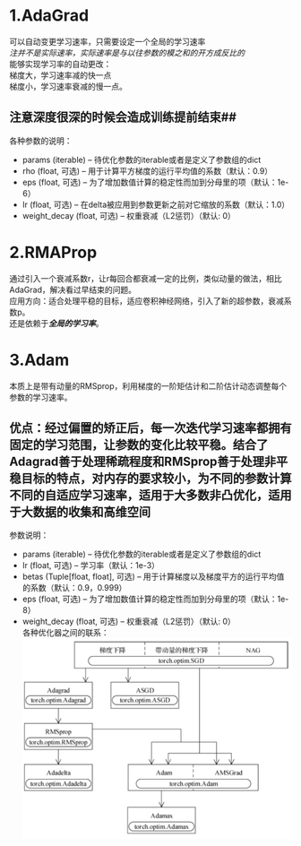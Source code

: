 # 1.AdaGrad   
可以自动变更学习速率，只需要设定一个全局的学习速率  
*注并不是实际速率，实际速率是与以往参数的模之和的开方成反比的*  
能够实现学习率的自动更改：    
梯度大，学习速率减的快一点  
梯度小，学习速率衰减的慢一点。  
## 注意深度很深的时候会造成训练提前结束##  
各种参数的说明：  
- params (iterable) – 待优化参数的iterable或者是定义了参数组的dict
- rho (float, 可选) – 用于计算平方梯度的运行平均值的系数（默认：0.9）
- eps (float, 可选) – 为了增加数值计算的稳定性而加到分母里的项（默认：1e-6）
- lr (float, 可选) – 在delta被应用到参数更新之前对它缩放的系数（默认：1.0）
- weight_decay (float, 可选) – 权重衰减（L2惩罚）（默认: 0）
# 2.RMAProp  
通过引入一个衰减系数r，让r每回合都衰减一定的比例，类似动量的做法，相比AdaGrad，解决看过早结束的问题。   
应用方向：适合处理平稳的目标，适应卷积神经网络，引入了新的超参数，衰减系数p。  
还是依赖于***全局的学习率***。  
# 3.Adam  
本质上是带有动量的RMSprop，利用梯度的一阶矩估计和二阶估计动态调整每个参数的学习速率。  
## 优点：经过偏置的矫正后，每一次迭代学习速率都拥有固定的学习范围，让参数的变化比较平稳。结合了Adagrad善于处理稀疏程度和RMSprop善于处理非平稳目标的特点，对内存的要求较小，为不同的参数计算不同的自适应学习速率，适用于大多数非凸优化，适用于大数据的收集和高维空间  
参数说明： 
- params (iterable) – 待优化参数的iterable或者是定义了参数组的dict
- lr (float, 可选) – 学习率（默认：1e-3）
- betas (Tuple[float, float], 可选) – 用于计算梯度以及梯度平方的运行平均值的系数（默认：0.9，0.999）
- eps (float, 可选) – 为了增加数值计算的稳定性而加到分母里的项（默认：1e-8）
- weight_decay (float, 可选) – 权重衰减（L2惩罚）（默认: 0）  
各种优化器之间的联系：  
![图片](https://raw.githubusercontent.com/1511878271/Pytorch/main/2.jpg)
